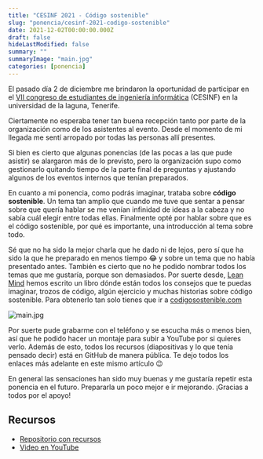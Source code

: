 ```yaml
---
title: "CESINF 2021 - Código sostenible"
slug: "ponencia/cesinf-2021-codigo-sostenible"
date: 2021-12-02T00:00:00.000Z
draft: false
hideLastModified: false
summary: ""
summaryImage: "main.jpg"
categories: [ponencia]
---
```


El pasado día 2 de diciembre me brindaron la oportunidad de participar en el [VII congreso de estudiantes de ingeniería informática](https://www.cesinfull.com/) (CESINF) en la universidad de la laguna, Tenerife.

Ciertamente no esperaba tener tan buena recepción tanto por parte de la organización como de los asistentes al evento. Desde el momento de mi llegada me sentí arropado por todas las personas allí presentes.

Si bien es cierto que algunas ponencias (de las pocas a las que pude asistir) se alargaron más de lo previsto, pero la organización supo como gestionarlo quitando tiempo de la parte final de preguntas y ajustando algunos de los eventos internos que tenían preparados.

En cuanto a mi ponencia, como podrás imaginar, trataba sobre **código sostenible**. Un tema tan amplio que cuando me tuve que sentar a pensar sobre que quería hablar se me venían infinidad de ideas a la cabeza y no sabía cuál elegir entre todas ellas. Finalmente opté por hablar sobre que es el código sostenible, por qué es importante, una introducción al tema sobre todo.

Sé que no ha sido la mejor charla que he dado ni de lejos, pero sí que ha sido la que he preparado en menos tiempo 😂 y sobre un tema que no había presentado antes. También es cierto que no he podido nombrar todos los temas que me gustaría, porque son demasiados. Por suerte desde, [Lean Mind](https://bit.ly/3JwHHgL) hemos escrito un libro dónde están todos los consejos que te puedas imaginar, trozos de código, algún ejercicio y muchas historias sobre código sostenible. Para obtenerlo tan solo tienes que ir a [codigosostenible.com](https://bit.ly/3eDA4qC)

![main.jpg](main.jpg)

Por suerte pude grabarme con el teléfono y se escucha más o menos bien, así que he podido hacer un montaje para subir a YouTube por si quieres verlo. Además de esto, todos los recursos (diapositivas y lo que tenía pensado decir) está en GitHub de manera pública. Te dejo todos los enlaces más adelante en este mismo artículo 😉

En general las sensaciones han sido muy buenas y me gustaría repetir esta ponencia en el futuro. Prepararla un poco mejor e ir mejorando. ¡Gracias a todos por el apoyo!

## Recursos

- [Repositorio con recursos](https://github.com/criskrus/codigo-sostenible-formation)
- [Video en YouTube](https://www.youtube.com/watch?v=yECLWY2MtHE)
